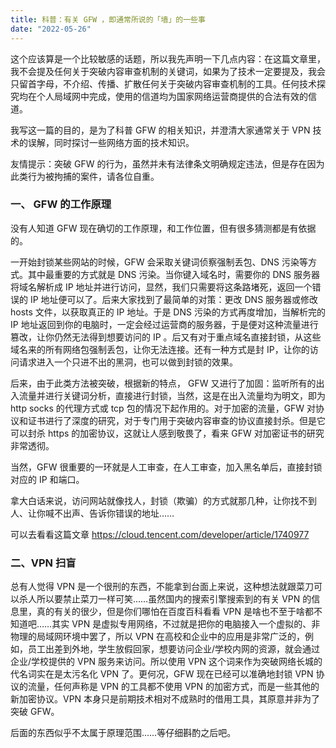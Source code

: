 ```yaml
---
title: 科普：有关 GFW ，即通常所说的「墙」的一些事
date: "2022-05-26"
---
```


这个应该算是一个比较敏感的话题，所以我先声明一下几点内容：在这篇文章里，我不会提及任何关于突破内容审查机制的关键词，如果为了技术一定要提及，我会只留首字母，不介绍、传播、扩散任何关于突破内容审查机制的工具。任何技术探究均在个人局域网中完成，使用的信道均为国家网络运营商提供的合法有效的信道。

我写这一篇的目的，是为了科普 GFW 的相关知识，并澄清大家通常关于 VPN 技术的误解，同时探讨一些网络方面的技术知识。

友情提示：突破 GFW 的行为，虽然并未有法律条文明确规定违法，但是存在因为此类行为被拘捕的案件，请各位自重。

### 一、 GFW 的工作原理

没有人知道 GFW 现在确切的工作原理，和工作位置，但有很多猜测都是有依据的。

一开始封锁某些网站的时候，GFW 会采取关键词侦察强制丢包、DNS 污染等方式。其中最重要的方式就是 DNS 污染。当你键入域名时，需要你的 DNS 服务器将域名解析成 IP 地址并进行访问，显然，我们只需要将这条路堵死，返回一个错误的 IP 地址便可以了。后来大家找到了最简单的对策：更改 DNS 服务器或修改 hosts 文件，以获取真正的 IP 地址。于是 DNS 污染的方式再度增加，当解析完的 IP 地址返回到你的电脑时，一定会经过运营商的服务器，于是便对这种流量进行篡改，让你仍然无法得到想要访问的 IP 。后又有对于重点域名直接封锁，从这些域名来的所有网络包强制丢包，让你无法连接。还有一种方式是封 IP，让你的访问请求进入一个只进不出的黑洞，也可以做到封锁的效果。

后来，由于此类方法被突破，根据新的特点， GFW 又进行了加固：监听所有的出入流量并进行关键词分析，直接进行封锁，当然，这是在出入流量均为明文，即为 http socks 的代理方式或 tcp 包的情况下起作用的。对于加密的流量，GFW 对协议和证书进行了深度的研究，对于专门用于突破内容审查的协议直接封杀。但是它可以封杀 https 的加密协议，这就让人感到敬畏了，看来 GFW 对加密证书的研究非常透彻。

当然，GFW 很重要的一环就是人工审查，在人工审查，加入黑名单后，直接封锁对应的 IP 和端口。

拿大白话来说，访问网站就像找人，封锁（欺骗）的方式就那几种，让你找不到人、让你喊不出声、告诉你错误的地址……

可以去看看这篇文章 https://cloud.tencent.com/developer/article/1740977</p>

### 二、VPN 扫盲

总有人觉得 VPN 是一个很刑的东西，不能拿到台面上来说，这种想法就跟菜刀可以杀人所以要禁止菜刀一样可笑……虽然国内的搜索引擎搜索到的有关 VPN 的信息里，真的有关的很少，但是你们哪怕在百度百科看看 VPN 是啥也不至于啥都不知道吧……其实 VPN 是虚拟专用网络，不过就是把你的电脑接入一个虚拟的、非物理的局域网环境中罢了，所以 VPN 在高校和企业中的应用是非常广泛的，例如，员工出差到外地，学生放假回家，想要访问企业/学校内网的资源，就会通过企业/学校提供的 VPN 服务来访问。所以使用 VPN 这个词来作为突破网络长城的代名词实在是太污名化 VPN 了。更何况，GFW 现在已经可以准确地封锁 VPN 协议的流量，任何声称是 VPN 的工具都不使用 VPN 的加密方式，而是一些其他的新加密协议。VPN 本身只是前期技术相对不成熟时的借用工具，其原意并非为了突破 GFW。

后面的东西似乎不太属于原理范围……等仔细斟酌之后吧。